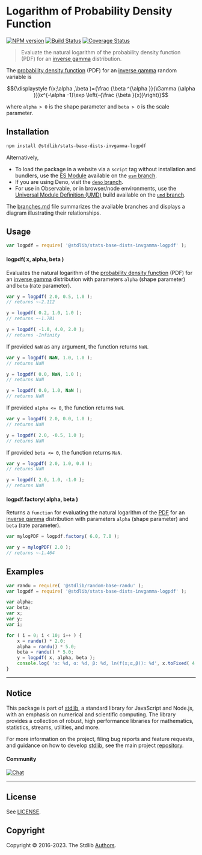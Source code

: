 <!--

@license Apache-2.0

Copyright (c) 2018 The Stdlib Authors.

Licensed under the Apache License, Version 2.0 (the "License");
you may not use this file except in compliance with the License.
You may obtain a copy of the License at

   http://www.apache.org/licenses/LICENSE-2.0

Unless required by applicable law or agreed to in writing, software
distributed under the License is distributed on an "AS IS" BASIS,
WITHOUT WARRANTIES OR CONDITIONS OF ANY KIND, either express or implied.
See the License for the specific language governing permissions and
limitations under the License.

-->

# Logarithm of Probability Density Function

[![NPM version][npm-image]][npm-url] [![Build Status][test-image]][test-url] [![Coverage Status][coverage-image]][coverage-url] <!-- [![dependencies][dependencies-image]][dependencies-url] -->

> Evaluate the natural logarithm of the probability density function (PDF) for an [inverse gamma][inverse-gamma] distribution.

<section class="intro">

The [probability density function][pdf] (PDF) for an [inverse gamma][inverse-gamma] random variable is

<!-- <equation class="equation" label="eq:invgamma_pdf" align="center" raw="{\displaystyle f(x;\alpha ,\beta )={\frac {\beta ^{\alpha }}{\Gamma (\alpha )}}x^{-\alpha -1}\exp \left(-{\frac {\beta }{x}}\right)}" alt="Probability density function (PDF) for an inverse gamma distribution."> -->

```math
{\displaystyle f(x;\alpha ,\beta )={\frac {\beta ^{\alpha }}{\Gamma (\alpha )}}x^{-\alpha -1}\exp \left(-{\frac {\beta }{x}}\right)}
```

<!-- <div class="equation" align="center" data-raw-text="{\displaystyle f(x;\alpha ,\beta )={\frac {\beta ^{\alpha }}{\Gamma (\alpha )}}x^{-\alpha -1}\exp \left(-{\frac {\beta }{x}}\right)}" data-equation="eq:invgamma_pdf">
    <img src="https://cdn.jsdelivr.net/gh/stdlib-js/stdlib@591cf9d5c3a0cd3c1ceec961e5c49d73a68374cb/lib/node_modules/@stdlib/stats/base/dists/invgamma/logpdf/docs/img/equation_invgamma_pdf.svg" alt="Probability density function (PDF) for an inverse gamma distribution.">
    <br>
</div> -->

<!-- </equation> -->

where `alpha > 0` is the shape parameter and `beta > 0` is the scale parameter.

</section>

<!-- /.intro -->

<section class="installation">

## Installation

```bash
npm install @stdlib/stats-base-dists-invgamma-logpdf
```

Alternatively,

-   To load the package in a website via a `script` tag without installation and bundlers, use the [ES Module][es-module] available on the [`esm` branch][esm-url].
-   If you are using Deno, visit the [`deno` branch][deno-url].
-   For use in Observable, or in browser/node environments, use the [Universal Module Definition (UMD)][umd] build available on the [`umd` branch][umd-url].

The [branches.md][branches-url] file summarizes the available branches and displays a diagram illustrating their relationships.

</section>

<section class="usage">

## Usage

```javascript
var logpdf = require( '@stdlib/stats-base-dists-invgamma-logpdf' );
```

#### logpdf( x, alpha, beta )

Evaluates the natural logarithm of the [probability density function][pdf] (PDF) for an [inverse gamma][inverse-gamma] distribution with parameters `alpha` (shape parameter) and `beta` (rate parameter).

```javascript
var y = logpdf( 2.0, 0.5, 1.0 );
// returns ~-2.112

y = logpdf( 0.2, 1.0, 1.0 );
// returns ~-1.781

y = logpdf( -1.0, 4.0, 2.0 );
// returns -Infinity
```

If provided `NaN` as any argument, the function returns `NaN`.

```javascript
var y = logpdf( NaN, 1.0, 1.0 );
// returns NaN

y = logpdf( 0.0, NaN, 1.0 );
// returns NaN

y = logpdf( 0.0, 1.0, NaN );
// returns NaN
```

If provided `alpha <= 0`, the function returns `NaN`.

```javascript
var y = logpdf( 2.0, 0.0, 1.0 );
// returns NaN

y = logpdf( 2.0, -0.5, 1.0 );
// returns NaN
```

If provided `beta <= 0`, the function returns `NaN`.

```javascript
var y = logpdf( 2.0, 1.0, 0.0 );
// returns NaN

y = logpdf( 2.0, 1.0, -1.0 );
// returns NaN
```

#### logpdf.factory( alpha, beta )

Returns a `function` for evaluating the natural logarithm of the [PDF][pdf] for an [inverse gamma][inverse-gamma] distribution with parameters `alpha` (shape parameter) and `beta` (rate parameter).

```javascript
var mylogPDF = logpdf.factory( 6.0, 7.0 );

var y = mylogPDF( 2.0 );
// returns ~-1.464
```

</section>

<!-- /.usage -->

<section class="examples">

## Examples

<!-- eslint no-undef: "error" -->

```javascript
var randu = require( '@stdlib/random-base-randu' );
var logpdf = require( '@stdlib/stats-base-dists-invgamma-logpdf' );

var alpha;
var beta;
var x;
var y;
var i;

for ( i = 0; i < 10; i++ ) {
    x = randu() * 2.0;
    alpha = randu() * 5.0;
    beta = randu() * 5.0;
    y = logpdf( x, alpha, beta );
    console.log( 'x: %d, α: %d, β: %d, ln(f(x;α,β)): %d', x.toFixed( 4 ), alpha.toFixed( 4 ), beta.toFixed( 4 ), y.toFixed( 4 ) );
}
```

</section>

<!-- /.examples -->

<!-- Section for related `stdlib` packages. Do not manually edit this section, as it is automatically populated. -->

<section class="related">

</section>

<!-- /.related -->

<!-- Section for all links. Make sure to keep an empty line after the `section` element and another before the `/section` close. -->


<section class="main-repo" >

* * *

## Notice

This package is part of [stdlib][stdlib], a standard library for JavaScript and Node.js, with an emphasis on numerical and scientific computing. The library provides a collection of robust, high performance libraries for mathematics, statistics, streams, utilities, and more.

For more information on the project, filing bug reports and feature requests, and guidance on how to develop [stdlib][stdlib], see the main project [repository][stdlib].

#### Community

[![Chat][chat-image]][chat-url]

---

## License

See [LICENSE][stdlib-license].


## Copyright

Copyright &copy; 2016-2023. The Stdlib [Authors][stdlib-authors].

</section>

<!-- /.stdlib -->

<!-- Section for all links. Make sure to keep an empty line after the `section` element and another before the `/section` close. -->

<section class="links">

[npm-image]: http://img.shields.io/npm/v/@stdlib/stats-base-dists-invgamma-logpdf.svg
[npm-url]: https://npmjs.org/package/@stdlib/stats-base-dists-invgamma-logpdf

[test-image]: https://github.com/stdlib-js/stats-base-dists-invgamma-logpdf/actions/workflows/test.yml/badge.svg?branch=main
[test-url]: https://github.com/stdlib-js/stats-base-dists-invgamma-logpdf/actions/workflows/test.yml?query=branch:main

[coverage-image]: https://img.shields.io/codecov/c/github/stdlib-js/stats-base-dists-invgamma-logpdf/main.svg
[coverage-url]: https://codecov.io/github/stdlib-js/stats-base-dists-invgamma-logpdf?branch=main

<!--

[dependencies-image]: https://img.shields.io/david/stdlib-js/stats-base-dists-invgamma-logpdf.svg
[dependencies-url]: https://david-dm.org/stdlib-js/stats-base-dists-invgamma-logpdf/main

-->

[chat-image]: https://img.shields.io/gitter/room/stdlib-js/stdlib.svg
[chat-url]: https://app.gitter.im/#/room/#stdlib-js_stdlib:gitter.im

[stdlib]: https://github.com/stdlib-js/stdlib

[stdlib-authors]: https://github.com/stdlib-js/stdlib/graphs/contributors

[umd]: https://github.com/umdjs/umd
[es-module]: https://developer.mozilla.org/en-US/docs/Web/JavaScript/Guide/Modules

[deno-url]: https://github.com/stdlib-js/stats-base-dists-invgamma-logpdf/tree/deno
[umd-url]: https://github.com/stdlib-js/stats-base-dists-invgamma-logpdf/tree/umd
[esm-url]: https://github.com/stdlib-js/stats-base-dists-invgamma-logpdf/tree/esm
[branches-url]: https://github.com/stdlib-js/stats-base-dists-invgamma-logpdf/blob/main/branches.md

[stdlib-license]: https://raw.githubusercontent.com/stdlib-js/stats-base-dists-invgamma-logpdf/main/LICENSE

[inverse-gamma]: https://en.wikipedia.org/wiki/Inverse-gamma_distribution

[pdf]: https://en.wikipedia.org/wiki/Probability_density_function

</section>

<!-- /.links -->
